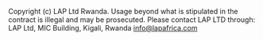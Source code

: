 Copyright (c) LAP Ltd Rwanda. Usage beyond what is stipulated in the contract is illegal and may be prosecuted. Please contact LAP LTD through:
LAP Ltd,
MIC Building,
Kigali, Rwanda
info@lapafrica.com